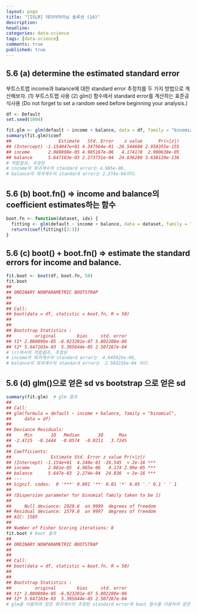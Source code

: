 ```yaml
---
layout: page
title: "[ISLR] 데이터마이닝 솔루션 (14)"
description:
headline: 
categories: data-science
tags: [data-science]
comments: true
published: true
---
```


## 5.6 (a) determine the estimated standard error

부트스트랩 income과 balance에 대한 standard error 추정치를 두 가지 방법으로 계산해보자. (1) 부트스트랩 사용 (2) glm() 함수에서 standard error를 계산하는 표준공식사용 (Do not forget to set a random seed before beginning your analysis.)

```r
df <- Default
set.seed(1004)

fit.glm <- glm(default ~ income + balance, data = df, family = "binomial")
summary(fit.glm)$coef
##                  Estimate   Std. Error    z value      Pr(>|z|)
## (Intercept) -1.154047e+01 4.347564e-01 -26.544680 2.958355e-155
## income       2.080898e-05 4.985167e-06   4.174178  2.990638e-05
## balance      5.647103e-03 2.273731e-04  24.836280 3.638120e-136
# 적합결과, 추정된 
# income의 회귀계수의 standard error는 4.985e-06, 
# balance의 회귀계수의 standard error는 2.274e-04이다.
```

## 5.6 (b) boot.fn() => income and balance의 coefficient estimates하는 함수

```r
boot.fn <- function(dataset, idx) {
  fitting <- glm(default ~ income + balance, data = dataset, family = "binomial", subset = idx)
  return(coef(fitting)[2:3])
}
```

## 5.6 (c) boot() + boot.fn() => estimate the standard errors for income and balance.

```r
fit.boot <- boot(df, boot.fn, 50)
fit.boot
## 
## ORDINARY NONPARAMETRIC BOOTSTRAP
## 
## 
## Call:
## boot(data = df, statistic = boot.fn, R = 50)
## 
## 
## Bootstrap Statistics :
##         original        bias     std. error
## t1* 2.080898e-05 -6.923201e-07 5.802208e-06
## t2* 5.647103e-03  5.395644e-05 2.507267e-04
# (c)에서의 적합결과, 추정된 
# income의 회귀계수의 standard error는  4.945925e-06, 
# balance의 회귀계수의 standard error는  2.503216e-04 이다.
```

## 5.6 (d) glm()으로 얻은 sd vs bootstrap 으로 얻은 sd

```r
summary(fit.glm)  # glm 결과
## 
## Call:
## glm(formula = default ~ income + balance, family = "binomial", 
##     data = df)
## 
## Deviance Residuals: 
##     Min       1Q   Median       3Q      Max  
## -2.4725  -0.1444  -0.0574  -0.0211   3.7245  
## 
## Coefficients:
##               Estimate Std. Error z value Pr(>|z|)    
## (Intercept) -1.154e+01  4.348e-01 -26.545  < 2e-16 ***
## income       2.081e-05  4.985e-06   4.174 2.99e-05 ***
## balance      5.647e-03  2.274e-04  24.836  < 2e-16 ***
## ---
## Signif. codes:  0 '***' 0.001 '**' 0.01 '*' 0.05 '.' 0.1 ' ' 1
## 
## (Dispersion parameter for binomial family taken to be 1)
## 
##     Null deviance: 2920.6  on 9999  degrees of freedom
## Residual deviance: 1579.0  on 9997  degrees of freedom
## AIC: 1585
## 
## Number of Fisher Scoring iterations: 8
fit.boot # boot 결과
## 
## ORDINARY NONPARAMETRIC BOOTSTRAP
## 
## 
## Call:
## boot(data = df, statistic = boot.fn, R = 50)
## 
## 
## Bootstrap Statistics :
##         original        bias     std. error
## t1* 2.080898e-05 -6.923201e-07 5.802208e-06
## t2* 5.647103e-03  5.395644e-05 2.507267e-04
# glm을 이용하여 얻은 회귀계수의 추정된 standard error와 boot 함수를 이용하여 얻은 추정된 standard error는 비슷한 결과를 보인다.
```